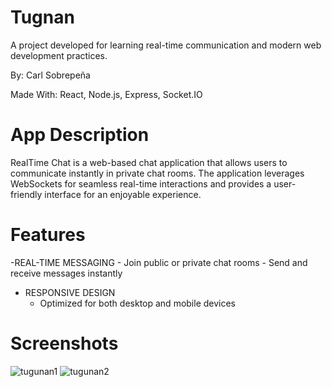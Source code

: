# Tugnan

A project developed for learning real-time communication and modern web development practices.

By: Carl Sobrepeña

Made With: React, Node.js, Express, Socket.IO

# App Description
RealTime Chat is a web-based chat application that allows users to communicate instantly in private chat rooms. The application leverages WebSockets for seamless real-time interactions and provides a user-friendly interface for an enjoyable experience.

# Features
-REAL-TIME MESSAGING
    - Join public or private chat rooms
    - Send and receive messages instantly

- RESPONSIVE DESIGN
    - Optimized for both desktop and mobile devices

# Screenshots

![tugunan1](https://github.com/user-attachments/assets/ee14ba86-86bf-4984-aba7-cb9aae2a2aba)
![tugunan2](https://github.com/user-attachments/assets/435ea6a5-6e7a-43f9-96a0-215dc6b667a6)
